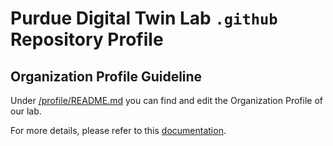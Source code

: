 # Purdue Digital Twin Lab `.github` Repository Profile

## Organization Profile Guideline

Under [/profile/README.md](profile/README.md) you can find and edit the Organization Profile of our lab.

For more details, please refer to this [documentation](https://docs.github.com/en/organizations/collaborating-with-groups-in-organizations/customizing-your-organizations-profile).
